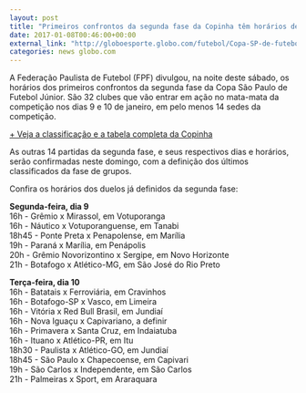 ```yaml
---
layout: post
title: "Primeiros confrontos da segunda fase da Copinha têm horários definidos"
date: 2017-01-08T00:46:00+00:00
external_link: "http://globoesporte.globo.com/futebol/Copa-SP-de-futebol-junior/noticia/2017/01/primeiros-confrontos-da-segunda-fase-da-copinha-tem-horarios-definidos.html"
categories: news globo.com
---
```

A Federação Paulista de Futebol (FPF) divulgou, na noite deste sábado, os horários dos primeiros confrontos da segunda fase da Copa São Paulo de Futebol Júnior. São 32 clubes que vão entrar em ação no mata-mata da competição nos dias 9 e 10 de janeiro, em pelo menos 14 sedes da competição.

[+ Veja a classificação e a tabela completa da Copinha](http://globoesporte.globo.com/futebol/Copa-SP-de-futebol-junior/)

As outras 14 partidas da segunda fase, e seus respectivos dias e horários, serão confirmadas neste domingo, com a definição dos últimos classificados da fase de grupos.

Confira os horários dos duelos já definidos da segunda fase:

**Segunda-feira, dia 9**  
16h - Grêmio x Mirassol, em Votuporanga  
16h - Náutico x Votuporanguense, em Tanabi  
18h45 - Ponte Preta x Penapolense, em Marília  
19h - Paraná x Marília, em Penápolis  
20h - Grêmio Novorizontino x Sergipe, em Novo Horizonte  
21h - Botafogo x Atlético-MG, em São José do Rio Preto  
  
**Terça-feira, dia 10**  
16h - Batatais x Ferroviária, em Cravinhos  
16h - Botafogo-SP x Vasco, em Limeira  
16h - Vitória x Red Bull Brasil, em Jundiaí  
16h - Nova Iguaçu x Capivariano, a definir  
16h - Primavera x Santa Cruz, em Indaiatuba  
16h - Ituano x Atlético-PR, em Itu  
18h30 - Paulista x Atlético-GO, em Jundiaí  
18h45 - São Paulo x Chapecoense, em Capivari  
19h - São Carlos x Independente, em São Carlos  
21h - Palmeiras x Sport, em Araraquara

